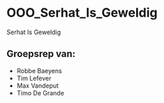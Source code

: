# OOO_Serhat_Is_Geweldig
Serhat Is Geweldig

## Groepsrep van:
  * Robbe Baeyens
  * Tim Lefever
  * Max Vandeput
  * Timo De Grande 
